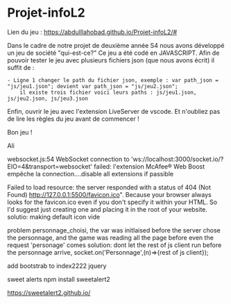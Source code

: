 # Projet-infoL2

Lien du jeu : https://abdulllahobad.github.io/Projet-infoL2/#

Dans le cadre de notre projet de deuxième année S4 nous avons développé un jeu de société "qui-est-ce?"
Ce jeu a été codé en JAVASCRIPT.
Afin de pouvoir tester le jeu avec plusieurs fichiers json (que nous avons écrit) il suffit de :

    - Ligne 1 changer le path du fichier json, exemple : var path_json = "js/jeu1.json"; devient var path_json = "js/jeu2.json";
        il existe trois fichier voici leurs paths : js/jeu1.json, js/jeu2.json, js/jeu3.json

Enfin, ouvrir le jeu avec l'extension LiveServer de vscode.
Et n'oubliez pas de lire les règles du jeu avant de commencer !

Bon jeu !



Ali


websocket.js:54 WebSocket connection to 'ws://localhost:3000/socket.io/?EIO=4&transport=websocket' failed:
l'extension McAfee® Web Boost empêche la connection....disable all extensions if passible

Failed to load resource: the server responded with a status of 404 (Not Found)
http://127.0.0.1:5500/favicon.ico".
Because your browser always looks for the favicon.ico even if you don't specify it within your HTML.
So I'd suggest just creating one and placing it in the root of your website.
solutio: <link rel="shortcut icon" href="#"> making default icon vide

problem personnage_choisi, the var was initlaised before the server chose the  personnage, and the game was reading all the page before even the request 'personage' comes
solution: dont let the rest of js client run before the personnage arrive, 
socket.on('Personnage',(n)=>{rest of js client});

add bootstrab to index2222
jquery <script type="text/javascript" src="https://code.jquery.com/jquery-latest.min.js"></script>


sweet alerts 
npm install sweetalert2
<script src="//cdn.jsdelivr.net/npm/sweetalert2@11"></script>
https://sweetalert2.github.io/